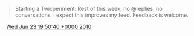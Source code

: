 > Starting a Twixperiment: Rest of this week, no @replies, no conversations\. I expect this improves my feed\. Feedback is welcome\.

<img src="../../media/tweet.ico" width="12" /> [Wed Jun 23 19:50:40 +0000 2010](https://twitter.com/DromerDenker/status/16872890460)